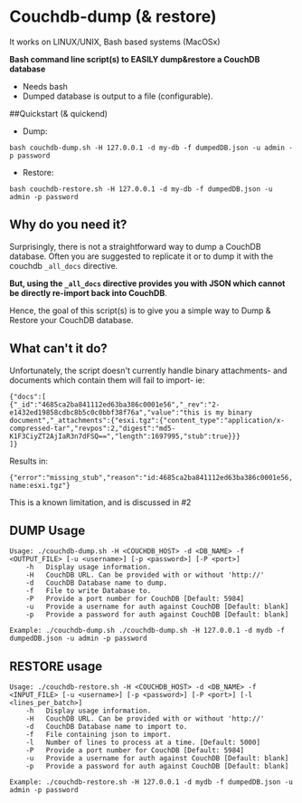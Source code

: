 Couchdb-dump (& restore)
============

It works on LINUX/UNIX, Bash based systems (MacOSx)

**Bash command line script(s) to EASILY dump&restore a CouchDB database**

 * Needs bash
 * Dumped database is output to a file (configurable).

##Quickstart (& quickend)
* Dump:

```bash couchdb-dump.sh -H 127.0.0.1 -d my-db -f dumpedDB.json -u admin -p password```

* Restore:

```bash couchdb-restore.sh -H 127.0.0.1 -d my-db -f dumpedDB.json -u admin -p password```

## Why do you need it?
Surprisingly, there is not a straightforward way to dump a CouchDB database. Often you are suggested to replicate it or to dump it with the couchdb `_all_docs` directive. 

**But, using the `_all_docs` directive provides you with JSON which cannot be directly re-import back into CouchDB**.

Hence, the goal of this script(s) is to give you a simple way to Dump & Restore your CouchDB database.

## What can't it do?
Unfortunately, the script doesn't currently handle binary attachments- and documents which contain them will fail to import- ie:

```
{"docs":[
{"_id":"4685ca2ba841112ed63ba386c0001e56","_rev":"2-e1432ed19858cdbc8b5c0c0bbf38f76a","value":"this is my binary document","_attachments":{"esxi.tgz":{"content_type":"application/x-compressed-tar","revpos":2,"digest":"md5-K1F3CiyZT2AjIaR3n7dFSQ==","length":1697995,"stub":true}}}
]}
```

Results in:

```
{"error":"missing_stub","reason":"id:4685ca2ba841112ed63ba386c0001e56, name:esxi.tgz"}
```

This is a known limitation, and is discussed in #2

## DUMP Usage
```
Usage: ./couchdb-dump.sh -H <COUCHDB_HOST> -d <DB_NAME> -f <OUTPUT_FILE> [-u <username>] [-p <password>] [-P <port>]
	-h   Display usage information.
	-H   CouchDB URL. Can be provided with or without 'http://'
	-d   CouchDB Database name to dump.
	-f   File to write Database to.
	-P   Provide a port number for CouchDB [Default: 5984]
	-u   Provide a username for auth against CouchDB [Default: blank]
	-p   Provide a password for auth against CouchDB [Default: blank]

Example: ./couchdb-dump.sh ./couchdb-dump.sh -H 127.0.0.1 -d mydb -f dumpedDB.json -u admin -p password
```

## RESTORE usage
```
Usage: ./couchdb-restore.sh -H <COUCHDB_HOST> -d <DB_NAME> -f <INPUT_FILE> [-u <username>] [-p <password>] [-P <port>] [-l <lines_per_batch>]
	-h   Display usage information.
	-H   CouchDB URL. Can be provided with or without 'http://'
	-d   CouchDB Database name to import to.
	-f   File containing json to import.
	-l   Number of lines to process at a time. [Default: 5000]
	-P   Provide a port number for CouchDB [Default: 5984]
	-u   Provide a username for auth against CouchDB [Default: blank]
	-p   Provide a password for auth against CouchDB [Default: blank]

Example: ./couchdb-restore.sh -H 127.0.0.1 -d mydb -f dumpedDB.json -u admin -p password
```
